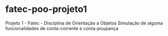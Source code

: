 # fatec-poo-projeto1
Projeto 1 - Fatec - Disciplina de Orientação a Objetos
Simulação de alguma funcionalidades de conta-corrente e conta-poupança
